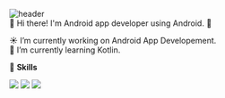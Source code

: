 ![header](https://capsule-render.vercel.app/api?type=slice&color=gradient&text=%20HyunsuSong%20%20&height=200&fontSize=100)<br>
👋  Hi there! I'm Android app developer using Android. 🚀
<br>

☀️ I’m currently working on Android App Developement.<br>
🌱 I’m currently learning Kotlin. <br>

 💪 **Skills**
<br>
<p align="left">
  <img src="https://img.shields.io/badge/Java-007396?style=flat-square&logo=Java&logoColor=white"/>
  <img src="https://img.shields.io/badge/Kotlin-0095D5?style=flat-square&logo=Kotlin&logoColor=white"/></a>
  <img src="https://img.shields.io/badge/Android-3DDC84?style=flat-square&logo=Android&logoColor=white"/></a>
</p>


